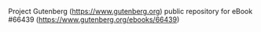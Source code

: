 Project Gutenberg (https://www.gutenberg.org) public repository for
eBook #66439 (https://www.gutenberg.org/ebooks/66439)

